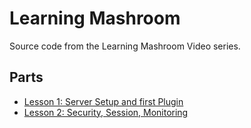 # Learning Mashroom

Source code from the Learning Mashroom Video series.

## Parts

 * [Lesson 1: Server Setup and first Plugin](lesson1)
 * [Lesson 2: Security, Session, Monitoring](lesson2)

